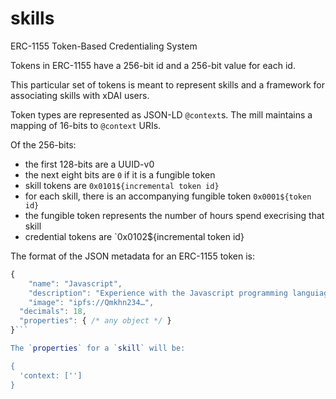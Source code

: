 # skills
ERC-1155 Token-Based Credentialing System

Tokens in ERC-1155 have a 256-bit id and a 256-bit value for each id.

This particular set of tokens is meant to represent skills and a framework for associating skills with xDAI users.

Token types are represented as JSON-LD `@context`s. The mill maintains a mapping of 16-bits to `@context` URIs.

Of the 256-bits:

- the first 128-bits are a UUID-v0
- the next eight bits are `0` if it is a fungible token
- skill tokens are `0x0101${incremental token id}`
- for each skill, there is an accompanying fungible token `0x0001${token id}`
- the fungible token represents the number of hours spend execrising that skill
- credential tokens are `0x0102${incremental token id}

The format of the JSON metadata for an ERC-1155 token is:

```javascript
{
	"name": "Javascript",
	"description": "Experience with the Javascript programming languiage.",
	"image": "ipfs://Qmkhn234…",
  "decimals": 18,
  "properties": { /* any object */ }
}```

The `properties` for a `skill` will be:

{
  'context: ['']
}
